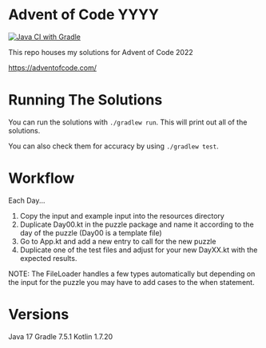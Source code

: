 # Advent of Code YYYY

[![Java CI with Gradle](https://github.com/wcchristian/advent-of-code-kotlin-starter/actions/workflows/gradle.yml/badge.svg)](https://github.com/wcchristian/advent-of-code-kotlin-starter/actions/workflows/gradle.yml)

This repo houses my solutions for Advent of Code 2022

https://adventofcode.com/

# Running The Solutions
You can run the solutions with `./gradlew run`. This will print out all of the solutions.

You can also check them for accuracy by using `./gradlew test`.

# Workflow
Each Day...
1. Copy the input and example input into the resources directory
2. Duplicate Day00.kt in the puzzle package and name it according to the day of the puzzle (Day00 is a template file)
3. Go to App.kt and add a new entry to call for the new puzzle
4. Duplicate one of the test files and adjust for your new DayXX.kt with the expected results.

NOTE: The FileLoader handles a few types automatically but depending on the input for the puzzle you may have to add cases to the
when statement.

# Versions
Java 17
Gradle 7.5.1
Kotlin 1.7.20
